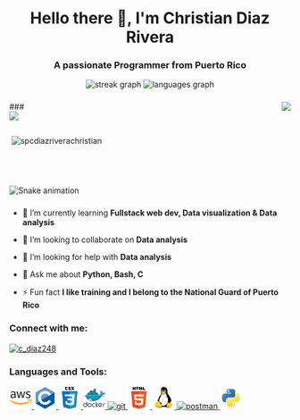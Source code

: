 <h1 align="center">Hello there 👋, I'm Christian Diaz Rivera</h1>
<h3 align="center">A passionate Programmer from Puerto Rico</h3>

<div align="center">
  <img src="https://streak-stats.demolab.com?user=SPCDIAZRIVERACHRISTIAN&locale=en&mode=daily&theme=codeSTACKr&hide_border=false&border_radius=5" height="150" alt="streak graph"  />
  <img src="https://github-readme-stats.vercel.app/api/top-langs?username=SPCDIAZRIVERACHRISTIAN&locale=en&hide_title=false&layout=compact&card_width=320&langs_count=5&theme=codeSTACKr&hide_border=false" height="150" alt="languages graph"  />
</div>

###
<div align="center">
<img align="right" height="150" src="https://media.giphy.com/media/MaIHhAPGYYJZP4wBxh/giphy.gif"  />
</div>
###

<div align="left">
  <img height="150" src="https://media.giphy.com/media/L7AIyTuXaszW3shL0F/giphy.gif?cid=ecf05e473y7r5nldcueuqevmj9kz283f0i9u5fopir3l1uvd&ep=v1_gifs_search&rid=giphy.gif&ct=g"  />
</div>

###


<p>&nbsp;<img align="center" src="https://github-readme-stats.vercel.app/api?username=spcdiazriverachristian&show_icons=true&locale=en" alt="spcdiazriverachristian" /></p>



<br clear="both">

<img src="https://raw.githubusercontent.com/SPCDIAZRIVERACHRISTIAN/SPCDIAZRIVERACHRISTIAN/output/snake.yml" alt="Snake animation" />

###

- 🌱 I’m currently learning **Fullstack web dev, Data visualization & Data analysis**

- 👯 I’m looking to collaborate on **Data analysis**

- 🤝 I’m looking for help with **Data analysis**

- 💬 Ask me about **Python, Bash, C**

- ⚡ Fun fact **I like training and I belong to the National Guard of Puerto Rico**

<h3 align="left">Connect with me:</h3>
<p align="left">
<a href="https://instagram.com/c_diaz248" target="blank"><img align="center" src="https://raw.githubusercontent.com/rahuldkjain/github-profile-readme-generator/master/src/images/icons/Social/instagram.svg" alt="c_diaz248" height="30" width="40" /></a>
</p>

<h3 align="left">Languages and Tools:</h3>
<p align="left"> <a href="https://aws.amazon.com" target="_blank" rel="noreferrer"> <img src="https://raw.githubusercontent.com/devicons/devicon/master/icons/amazonwebservices/amazonwebservices-original-wordmark.svg" alt="aws" width="40" height="40"/> </a> <a href="https://www.cprogramming.com/" target="_blank" rel="noreferrer"> <img src="https://raw.githubusercontent.com/devicons/devicon/master/icons/c/c-original.svg" alt="c" width="40" height="40"/> </a> <a href="https://www.w3schools.com/css/" target="_blank" rel="noreferrer"> <img src="https://raw.githubusercontent.com/devicons/devicon/master/icons/css3/css3-original-wordmark.svg" alt="css3" width="40" height="40"/> </a> <a href="https://www.docker.com/" target="_blank" rel="noreferrer"> <img src="https://raw.githubusercontent.com/devicons/devicon/master/icons/docker/docker-original-wordmark.svg" alt="docker" width="40" height="40"/> </a> <a href="https://git-scm.com/" target="_blank" rel="noreferrer"> <img src="https://www.vectorlogo.zone/logos/git-scm/git-scm-icon.svg" alt="git" width="40" height="40"/> </a> <a href="https://www.w3.org/html/" target="_blank" rel="noreferrer"> <img src="https://raw.githubusercontent.com/devicons/devicon/master/icons/html5/html5-original-wordmark.svg" alt="html5" width="40" height="40"/> </a> <a href="https://www.linux.org/" target="_blank" rel="noreferrer"> <img src="https://raw.githubusercontent.com/devicons/devicon/master/icons/linux/linux-original.svg" alt="linux" width="40" height="40"/> </a> <a href="https://postman.com" target="_blank" rel="noreferrer"> <img src="https://www.vectorlogo.zone/logos/getpostman/getpostman-icon.svg" alt="postman" width="40" height="40"/> </a> <a href="https://www.python.org" target="_blank" rel="noreferrer"> <img src="https://raw.githubusercontent.com/devicons/devicon/master/icons/python/python-original.svg" alt="python" width="40" height="40"/> </a> </p>



